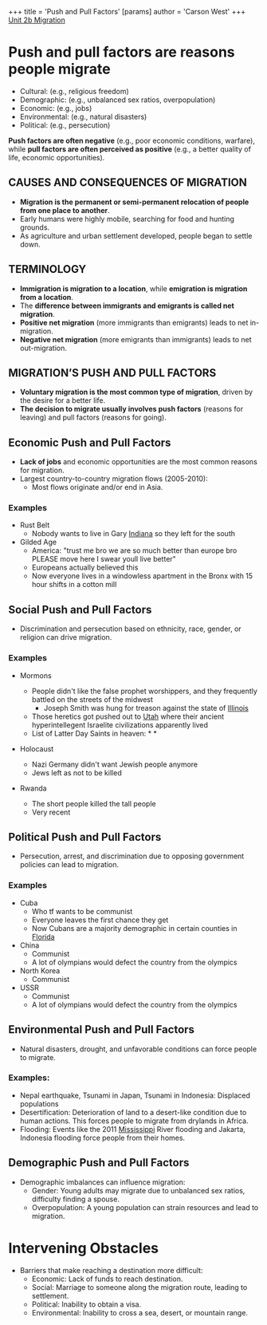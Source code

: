 +++
 title = 'Push and Pull Factors'
[params]
	author = 'Carson West'
+++
[Unit 2b Migration](./../unit-2b-migration/)
# Push and pull factors are reasons people migrate
* Cultural: (e.g., religious freedom)
* Demographic: (e.g., unbalanced sex ratios, overpopulation)
* Economic: (e.g., jobs)
* Environmental: (e.g., natural disasters)
* Political: (e.g., persecution)

**Push factors are often negative** (e.g., poor economic conditions, warfare), while **pull factors are often perceived as positive** (e.g., a better quality of life, economic opportunities).

## CAUSES AND CONSEQUENCES OF MIGRATION
* **Migration is the permanent or semi-permanent relocation of people from one place to another**.
* Early humans were highly mobile, searching for food and hunting grounds.
* As agriculture and urban settlement developed, people began to settle down.

## TERMINOLOGY

* **Immigration is migration to a location**, while **emigration is migration from a location**.
* The **difference between immigrants and emigrants is called net migration**.
* **Positive net migration** (more immigrants than emigrants) leads to net in-migration.
* **Negative net migration** (more emigrants than immigrants) leads to net out-migration.


## MIGRATION’S PUSH AND PULL FACTORS

* **Voluntary migration is the most common type of migration**, driven by the desire for a better life.
* **The decision to migrate usually involves push factors** (reasons for leaving) and pull factors (reasons for going).
## Economic Push and Pull Factors
* **Lack of jobs** and economic opportunities are the most common reasons for migration.
* Largest country-to-country migration flows (2005-2010):
    * Most flows originate and/or end in Asia.
### Examples
* Rust Belt
	* Nobody wants to live in Gary [Indiana](./../indiana/) so they left for the south
* Gilded Age
	* America: "trust me bro we are so much better than europe bro PLEASE move here I swear youll live better"
	* Europeans actually believed this
	* Now everyone lives in a windowless apartment in the Bronx with 15 hour shifts in a  cotton mill

## Social Push and Pull Factors

* Discrimination and persecution based on ethnicity, race, gender, or religion can drive migration.
### Examples
* Mormons
	* People didn't like the false prophet worshippers, and they frequently battled on the streets of the midwest
		* Joseph Smith was hung for treason against the state of [Illinois](./../illinois/)
	* Those heretics got pushed out to [Utah](./../utah/) where their ancient hyperintellegent Israelite civilizations apparently lived
	* List of Latter Day Saints in heaven:
		* 
		* 

* Holocaust
	* Nazi Germany didn't want Jewish people anymore
	* Jews left as not to be killed
* Rwanda
	* The short people killed the tall people
	* Very recent

## Political Push and Pull Factors

* Persecution, arrest, and discrimination due to opposing government policies can lead to migration.
### Examples
- Cuba
	- Who tf wants to be communist
	- Everyone leaves the first chance they get
	- Now Cubans are a majority demographic in certain counties in [Florida](./../florida/)
- China
	- Communist
	- A lot of olympians would defect the country from the olympics
- North Korea
	- Communist
- USSR
	- Communist
	- A lot of olympians would defect the country from the olympics

## Environmental Push and Pull Factors

* Natural disasters, drought, and unfavorable conditions can force people to migrate.

### Examples:
* Nepal earthquake, Tsunami in Japan, Tsunami in Indonesia: Displaced populations
* Desertification: Deterioration of land to a desert-like condition due to human actions. This forces people to migrate from drylands in Africa.
* Flooding: Events like the 2011 [Mississippi](./../mississippi/) River flooding and Jakarta, Indonesia flooding force people from their homes.

## Demographic Push and Pull Factors

* Demographic imbalances can influence migration:
    * Gender:  Young adults may migrate due to unbalanced sex ratios, difficulty finding a spouse.
    * Overpopulation: A young population can strain resources and lead to migration.

# Intervening Obstacles

* Barriers that make reaching a destination more difficult:
    * Economic: Lack of funds to reach destination.
    * Social: Marriage to someone along the migration route, leading to settlement.
    * Political: Inability to obtain a visa.
    * Environmental: Inability to cross a sea, desert, or mountain range. 

